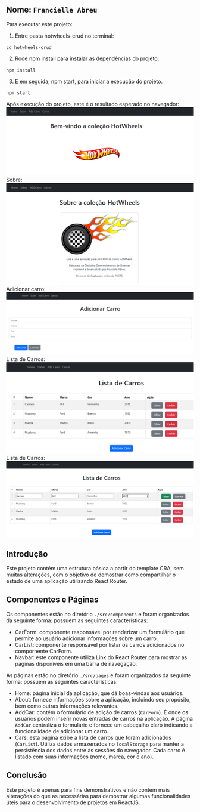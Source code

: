 ## Nome: `Francielle Abreu`

Para executar este projeto:

1. Entre pasta hotwheels-crud no terminal:
```
cd hotwheels-crud
```

2. Rode npm install para instalar as dependências do projeto:
```
npm install
```

3. E em seguida, npm start, para iniciar a execução do projeto.
```
npm start
```

Após execução do projeto, este é o resultado esperado no navegador:
![alt text](image.png)
Sobre:
![alt text](image-1.png)
Adicionar carro:
![alt text](image-2.png)
Lista de Carros:
![alt text](image-3.png)
Lista de Carros:
![alt text](image-4.png)

## Introdução

Este projeto contém uma estrutura básica a partir do template CRA, sem muitas alterações, com o objetivo de demostrar como compartilhar o estado de uma aplicação utilizando React Router.

## Componentes e Páginas

Os componentes estão no diretório `./src/components` e foram organizados da seguinte forma:
 possuem as seguintes características:
- CarForm: componente responsável por renderizar um formulário que permite ao usuário adicionar informações sobre um carro. 
- CarList: componente responsável por listar os carros adicionados no compornente CarForm.
- Navbar: este componente utiliza Link do React Router para mostrar as páginas disponíveis em uma barra de navegação.

As páginas estão no diretório `./src/pages` e foram organizados da seguinte forma:
 possuem as seguintes características:
- Home: página inicial da aplicação, que dá boas-vindas aos usuários.
- About: fornece informações sobre a aplicação, incluindo seu propósito, bem como outras informações relevantes.
- AddCar: contém o formulário de adição de carros (`CarForm`). É onde os usuários podem inserir novas entradas de carros na aplicação. A página `AddCar` centraliza o formulário e fornece um cabeçalho claro indicando a funcionalidade de adicionar um carro.
- Cars: esta página exibe a lista de carros que foram adicionados (`CarList`). Utiliza dados armazenados no `localStorage` para manter a persistência dos dados entre as sessões do navegador. Cada carro é listado com suas informações (nome, marca, cor e ano).

## Conclusão

Este projeto é apenas para fins demonstrativos e não contém mais alterações do que as necessárias para demostrar algumas funcionalidades úteis para o desenvolvimento de projetos em ReactJS.
